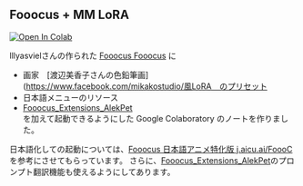 ## Fooocus + MM LoRA
<a href="[https://github.com/aquapathos/FooocusJAni/blob/main/Fooocus_onColabwithMM.ipynb](https://github.com/aquapathos/FooocusJAni/blob/main/Fooocus_onColabwithMM.ipynb)" target="_parent">
<img src="https://colab.research.google.com/assets/colab-badge.svg" alt="Open In Colab"> </a>

lllyasvielさんの作られた [Fooocus Fooocus](https://github.com/lllyasviel/Fooocus) に
- 画家　[渡辺美香子さんの色鉛筆画](https://www.facebook.com/mikakostudio/風LoRA　のプリセット
- 日本語メニューのリソース  
- [Fooocus_Extensions_AlekPet](https://github.com/AlekPet/Fooocus_Extensions_AlekPet)  
を加えて起動できるようにした Google Colaboratory のノートを作りました。

日本語化しての起動については、[Fooocus 日本語アニメ特化版 j.aicu.ai/FoooC](https://github.com/aicuai/Artist-Guide-for-SDXL/blob/main/Fooocus_onColab.ipynb)を参考にさせてもらっています。
さらに、[Fooocus_Extensions_AlekPet](https://github.com/AlekPet/)のプロンプト翻訳機能も使えるようにしてあります。


